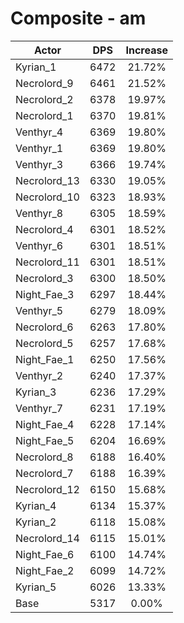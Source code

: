 # Composite - am
| Actor | DPS | Increase |
|---|:---:|:---:|
|Kyrian_1|6472|21.72%|
|Necrolord_9|6461|21.52%|
|Necrolord_2|6378|19.97%|
|Necrolord_1|6370|19.81%|
|Venthyr_4|6369|19.80%|
|Venthyr_1|6369|19.80%|
|Venthyr_3|6366|19.74%|
|Necrolord_13|6330|19.05%|
|Necrolord_10|6323|18.93%|
|Venthyr_8|6305|18.59%|
|Necrolord_4|6301|18.52%|
|Venthyr_6|6301|18.51%|
|Necrolord_11|6301|18.51%|
|Necrolord_3|6300|18.50%|
|Night_Fae_3|6297|18.44%|
|Venthyr_5|6279|18.09%|
|Necrolord_6|6263|17.80%|
|Necrolord_5|6257|17.68%|
|Night_Fae_1|6250|17.56%|
|Venthyr_2|6240|17.37%|
|Kyrian_3|6236|17.29%|
|Venthyr_7|6231|17.19%|
|Night_Fae_4|6228|17.14%|
|Night_Fae_5|6204|16.69%|
|Necrolord_8|6188|16.40%|
|Necrolord_7|6188|16.39%|
|Necrolord_12|6150|15.68%|
|Kyrian_4|6134|15.37%|
|Kyrian_2|6118|15.08%|
|Necrolord_14|6115|15.01%|
|Night_Fae_6|6100|14.74%|
|Night_Fae_2|6099|14.72%|
|Kyrian_5|6026|13.33%|
|Base|5317|0.00%|
